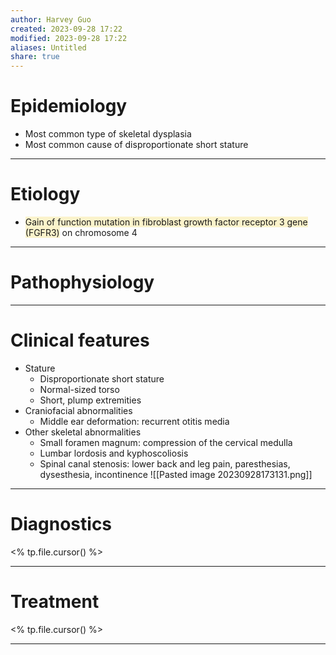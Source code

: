 ```yaml
---
author: Harvey Guo
created: 2023-09-28 17:22
modified: 2023-09-28 17:22
aliases: Untitled
share: true
---
```

# Epidemiology
- Most common type of skeletal dysplasia
- Most common cause of disproportionate short stature

---
# Etiology
- <span style="background:rgba(240, 200, 0, 0.2)">Gain of function mutation in fibroblast growth factor receptor 3 gene (FGFR3)</span> on chromosome 4

---
# Pathophysiology


---
# Clinical features
- Stature 
	- Disproportionate short stature 
	- Normal-sized torso
	- Short, plump extremities
- Craniofacial abnormalities
	- Middle ear deformation: recurrent otitis media
- Other skeletal abnormalities
	- Small foramen magnum: compression of the cervical medulla
	- Lumbar lordosis and kyphoscoliosis 
	- Spinal canal stenosis: lower back and leg pain, paresthesias, dysesthesia, incontinence
![[Pasted image 20230928173131.png]]

---
# Diagnostics
<% tp.file.cursor() %>

---
# Treatment
<% tp.file.cursor() %>

---

